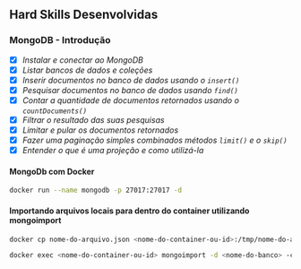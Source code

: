 ## Hard Skills Desenvolvidas

### MongoDB - Introdução

- [X] _Instalar e conectar ao MongoDB_
- [X] _Listar bancos de dados e coleções_
- [X] _Inserir documentos no banco de dados usando o `insert()`_
- [X] _Pesquisar documentos no banco de dados usando `find()`_
- [X] _Contar a quantidade de documentos retornados usando o `countDocuments()`_
- [X] _Filtrar o resultado das suas pesquisas_
- [X] _Limitar e pular os documentos retornados_
- [X] _Fazer uma paginação simples combinados métodos `limit()` e o `skip()`_
- [X] _Entender o que é uma projeção e como utilizá-la_

#### MongoDb com Docker
````bash
docker run --name mongodb -p 27017:27017 -d
````

#### Importando arquivos locais para dentro do container utilizando mongoimport
````bash
docker cp nome-do-arquivo.json <nome-do-container-ou-id>:/tmp/nome-do-arquivo.json.json
````
````bash
docker exec <nome-do-container-ou-id> mongoimport -d <nome-do-banco> -c <nome-da-coleção> --file /tmp/nome-do-arquivo.json
````